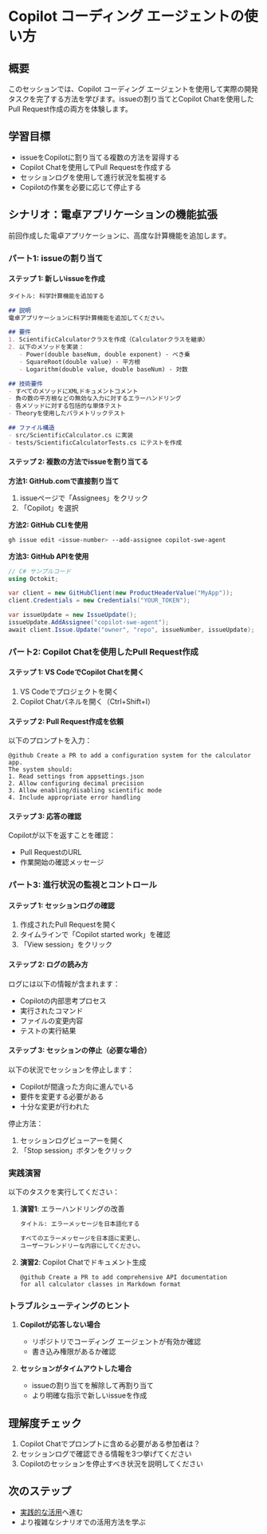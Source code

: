 # Copilot コーディング エージェントの使い方

## 概要

このセッションでは、Copilot コーディング エージェントを使用して実際の開発タスクを完了する方法を学びます。issueの割り当てとCopilot Chatを使用したPull Request作成の両方を体験します。

## 学習目標

- issueをCopilotに割り当てる複数の方法を習得する
- Copilot Chatを使用してPull Requestを作成する
- セッションログを使用して進行状況を監視する
- Copilotの作業を必要に応じて停止する

## シナリオ：電卓アプリケーションの機能拡張

前回作成した電卓アプリケーションに、高度な計算機能を追加します。

### パート1: issueの割り当て

#### ステップ 1: 新しいissueを作成

```markdown
タイトル: 科学計算機能を追加する

## 説明
電卓アプリケーションに科学計算機能を追加してください。

## 要件
1. ScientificCalculatorクラスを作成（Calculatorクラスを継承）
2. 以下のメソッドを実装：
   - Power(double baseNum, double exponent) - べき乗
   - SquareRoot(double value) - 平方根
   - Logarithm(double value, double baseNum) - 対数

## 技術要件
- すべてのメソッドにXMLドキュメントコメント
- 負の数の平方根などの無効な入力に対するエラーハンドリング
- 各メソッドに対する包括的な単体テスト
- Theoryを使用したパラメトリックテスト

## ファイル構造
- src/ScientificCalculator.cs に実装
- tests/ScientificCalculatorTests.cs にテストを作成
```

#### ステップ 2: 複数の方法でissueを割り当てる

**方法1: GitHub.comで直接割り当て**
1. issueページで「Assignees」をクリック
2. 「Copilot」を選択

**方法2: GitHub CLIを使用**
```bash
gh issue edit <issue-number> --add-assignee copilot-swe-agent
```

**方法3: GitHub APIを使用**
```csharp
// C# サンプルコード
using Octokit;

var client = new GitHubClient(new ProductHeaderValue("MyApp"));
client.Credentials = new Credentials("YOUR_TOKEN");

var issueUpdate = new IssueUpdate();
issueUpdate.AddAssignee("copilot-swe-agent");
await client.Issue.Update("owner", "repo", issueNumber, issueUpdate);
```

### パート2: Copilot Chatを使用したPull Request作成

#### ステップ 1: VS CodeでCopilot Chatを開く

1. VS Codeでプロジェクトを開く
2. Copilot Chatパネルを開く（Ctrl+Shift+I）

#### ステップ 2: Pull Request作成を依頼

以下のプロンプトを入力：

```
@github Create a PR to add a configuration system for the calculator app. 
The system should:
1. Read settings from appsettings.json
2. Allow configuring decimal precision
3. Allow enabling/disabling scientific mode
4. Include appropriate error handling
```

#### ステップ 3: 応答の確認

Copilotが以下を返すことを確認：
- Pull RequestのURL
- 作業開始の確認メッセージ

### パート3: 進行状況の監視とコントロール

#### ステップ 1: セッションログの確認

1. 作成されたPull Requestを開く
2. タイムラインで「Copilot started work」を確認
3. 「View session」をクリック

#### ステップ 2: ログの読み方

ログには以下の情報が含まれます：
- Copilotの内部思考プロセス
- 実行されたコマンド
- ファイルの変更内容
- テストの実行結果

#### ステップ 3: セッションの停止（必要な場合）

以下の状況でセッションを停止します：
- Copilotが間違った方向に進んでいる
- 要件を変更する必要がある
- 十分な変更が行われた

停止方法：
1. セッションログビューアーを開く
2. 「Stop session」ボタンをクリック

### 実践演習

以下のタスクを実行してください：

1. **演習1**: エラーハンドリングの改善
   ```markdown
   タイトル: エラーメッセージを日本語化する
   
   すべてのエラーメッセージを日本語に変更し、
   ユーザーフレンドリーな内容にしてください。
   ```

2. **演習2**: Copilot Chatでドキュメント生成
   ```
   @github Create a PR to add comprehensive API documentation 
   for all calculator classes in Markdown format
   ```

### トラブルシューティングのヒント

1. **Copilotが応答しない場合**
   - リポジトリでコーディング エージェントが有効か確認
   - 書き込み権限があるか確認

2. **セッションがタイムアウトした場合**
   - issueの割り当てを解除して再割り当て
   - より明確な指示で新しいissueを作成

## 理解度チェック

1. Copilot Chatでプロンプトに含める必要がある参加者は？
2. セッションログで確認できる情報を3つ挙げてください
3. Copilotのセッションを停止すべき状況を説明してください

## 次のステップ

- [実践的な活用](./03-03-advanced-copilot-coding-agent.md)へ進む
- より複雑なシナリオでの活用方法を学ぶ
